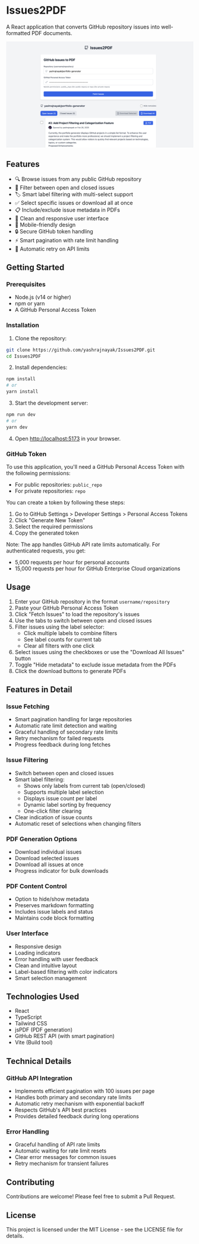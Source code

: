 # Issues2PDF

A React application that converts GitHub repository issues into well-formatted PDF documents.

![Issues2PDF Screenshot](assets/screenshot.png)

## Features

- 🔍 Browse issues from any public GitHub repository
- 📑 Filter between open and closed issues
- 🏷️ Smart label filtering with multi-select support
- ✅ Select specific issues or download all at once
- 📋 Include/exclude issue metadata in PDFs
- 🎨 Clean and responsive user interface
- 📱 Mobile-friendly design
- 🔒 Secure GitHub token handling
- ⚡ Smart pagination with rate limit handling
- 🔄 Automatic retry on API limits

## Getting Started

### Prerequisites

- Node.js (v14 or higher)
- npm or yarn
- A GitHub Personal Access Token

### Installation

1. Clone the repository:
```bash
git clone https://github.com/yashrajnayak/Issues2PDF.git
cd Issues2PDF
```

2. Install dependencies:
```bash
npm install
# or
yarn install
```

3. Start the development server:
```bash
npm run dev
# or
yarn dev
```

4. Open [http://localhost:5173](http://localhost:5173) in your browser.

### GitHub Token

To use this application, you'll need a GitHub Personal Access Token with the following permissions:
- For public repositories: `public_repo`
- For private repositories: `repo`

You can create a token by following these steps:
1. Go to GitHub Settings > Developer Settings > Personal Access Tokens
2. Click "Generate New Token"
3. Select the required permissions
4. Copy the generated token

Note: The app handles GitHub API rate limits automatically. For authenticated requests, you get:
- 5,000 requests per hour for personal accounts
- 15,000 requests per hour for GitHub Enterprise Cloud organizations

## Usage

1. Enter your GitHub repository in the format `username/repository`
2. Paste your GitHub Personal Access Token
3. Click "Fetch Issues" to load the repository's issues
4. Use the tabs to switch between open and closed issues
5. Filter issues using the label selector:
   - Click multiple labels to combine filters
   - See label counts for current tab
   - Clear all filters with one click
6. Select issues using the checkboxes or use the "Download All Issues" button
7. Toggle "Hide metadata" to exclude issue metadata from the PDFs
8. Click the download buttons to generate PDFs

## Features in Detail

### Issue Fetching
- Smart pagination handling for large repositories
- Automatic rate limit detection and waiting
- Graceful handling of secondary rate limits
- Retry mechanism for failed requests
- Progress feedback during long fetches

### Issue Filtering
- Switch between open and closed issues
- Smart label filtering:
  - Shows only labels from current tab (open/closed)
  - Supports multiple label selection
  - Displays issue count per label
  - Dynamic label sorting by frequency
  - One-click filter clearing
- Clear indication of issue counts
- Automatic reset of selections when changing filters

### PDF Generation Options
- Download individual issues
- Download selected issues
- Download all issues at once
- Progress indicator for bulk downloads

### PDF Content Control
- Option to hide/show metadata
- Preserves markdown formatting
- Includes issue labels and status
- Maintains code block formatting

### User Interface
- Responsive design
- Loading indicators
- Error handling with user feedback
- Clean and intuitive layout
- Label-based filtering with color indicators
- Smart selection management

## Technologies Used

- React
- TypeScript
- Tailwind CSS
- jsPDF (PDF generation)
- GitHub REST API (with smart pagination)
- Vite (Build tool)

## Technical Details

### GitHub API Integration
- Implements efficient pagination with 100 issues per page
- Handles both primary and secondary rate limits
- Automatic retry mechanism with exponential backoff
- Respects GitHub's API best practices
- Provides detailed feedback during long operations

### Error Handling
- Graceful handling of API rate limits
- Automatic waiting for rate limit resets
- Clear error messages for common issues
- Retry mechanism for transient failures

## Contributing

Contributions are welcome! Please feel free to submit a Pull Request.

## License

This project is licensed under the MIT License - see the LICENSE file for details.